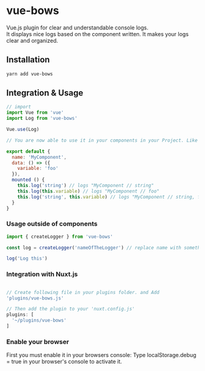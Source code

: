 # vue-bows

Vue.js plugin for clear and understandable console logs. <br>
It displays nice logs based on the component
written. It makes your logs clear and organized.

## Installation

```bash
yarn add vue-bows
```

## Integration & Usage

```javascript
// import
import Vue from 'vue'
import Log from 'vue-bows'

Vue.use(Log)
```
```javascript
// You are now able to use it in your components in your Project. Like this:

export default {
  name: 'MyComponent',
  data: () => ({
    variable: 'foo'
  }),
  mounted () {
    this.log('string') // logs "MyComponent // string"
    this.log(this.variable) // logs "MyComponent // foo"
    this.log('string', this.variable) // logs "MyComponent // string, foo"
  }
}
```
### Usage outside of components
```javascript
import { createLogger } from 'vue-bows'

const log = createLogger('nameOfTheLogger') // replace name with something meaningful

log('Log this')
```


### Integration with Nuxt.js
```javascript

// Create following file in your plugins folder. and Add
'plugins/vue-bows.js'

// Then add the plugin to your 'nuxt.config.js'
plugins: [
  '~/plugins/vue-bows'
]
```

### Enable your browser

First you must enable it in your browsers console: Type localStorage.debug = true in your browser's console to activate it.
